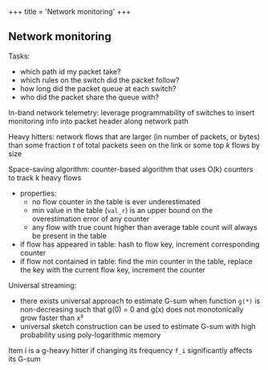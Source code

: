 +++
title = 'Network monitoring'
+++

## Network monitoring
Tasks:
- which path id my packet take?
- which rules on the switch did the packet follow?
- how long did the packet queue at each switch?
- who did the packet share the queue with?

In-band network telemetry: leverage programmability of switches to insert monitoring info into packet header along network path

Heavy hitters: network flows that are larger (in number of packets, or bytes) than some fraction *t* of total packets seen on the link or some top *k* flows by size

Space-saving algorithm: counter-based algorithm that uses O(k) counters to track k heavy flows
- properties:
  - no flow counter in the table is ever underestimated
  - min value in the table (`val_r`) is an upper bound on the overestimation error of any counter
  - any flow with true count higher than average table count will always be present in the table
- if flow has appeared in table: hash to flow key, increment corresponding counter
- if flow not contained in table: find the min counter in the table, replace the key with the current flow key, increment the counter

Universal streaming:
- there exists universal approach to estimate G-sum when function `g(*)` is non-decreasing such that g(0) = 0 and g(x) does not monotonically grow faster than x²
- universal sketch construction can be used to estimate G-sum with high probability using poly-logarithmic memory

Item i is a g-heavy hitter if changing its frequency `f_i` significantly affects its G-sum

